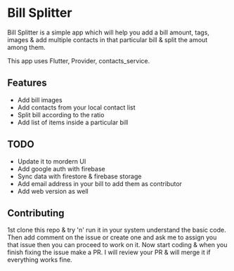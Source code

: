 # Bill Splitter

Bill Splitter is a simple app which will help you add a bill amount, tags, images & add multiple contacts in that particular bill & split the amout among them.

This app uses Flutter, Provider, contacts_service.

## Features

 - Add bill images
 - Add contacts from your local contact list
 - Split bill according to the ratio
 - Add list of items inside a particular bill

## TODO
- Update it to mordern UI
- Add google auth with firebase 
- Sync data with firestore & firebase storage
- Add email address in your bill to add them as contributor
- Add web version as well


## Contributing
1st clone this repo & try 'n' run it in your system understand the basic code.
Then add comment on the issue or create one and ask me to assign you that issue then you can proceed to work on it.
Now start coding & when you finish fixing the issue make a PR.
I will review your PR & will merge it if everything works fine.

